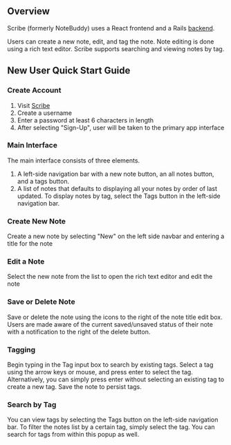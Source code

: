 ## Overview

Scribe (formerly NoteBuddy) uses a React frontend and a Rails [backend](https://github.com/imanj12/notebuddy-backend).

Users can create a new note, edit, and tag the note. Note editing is done using a rich text editor. Scribe supports searching and viewing notes by tag.

## New User Quick Start Guide

### Create Account

1. Visit [Scribe](https://notebuddy-frontend.herokuapp.com)
2. Create a username
3. Enter a password at least 6 characters in length
4. After selecting "Sign-Up", user will be taken to the primary app interface

### Main Interface

The main interface consists of three elements.

1. A left-side navigation bar with a new note button, an all notes button, and a tags button.
2. A list of notes that defaults to displaying all your notes by order of last updated. To display notes by tag, select the Tags button in the left-side navigation bar.

### Create New Note

Create a new note by selecting "New" on the left side navbar and entering a title for the note

### Edit a Note

Select the new note from the list to open the rich text editor and edit the note

### Save or Delete Note

Save or delete the note using the icons to the right of the note title edit box. Users are made aware of the current saved/unsaved status of their note with a notification to the right of the delete button.

### Tagging

Begin typing in the Tag input box to search by existing tags. Select a tag using the arrow keys or mouse, and press enter to select the tag. Alternatively, you can simply press enter without selecting an existing tag to create a new tag. Save the note to persist tags.

### Search by Tag

You can view tags by selecting the Tags button on the left-side navigation bar. To filter the notes list by a certain tag, simply select the tag. You can search for tags from within this popup as well.
